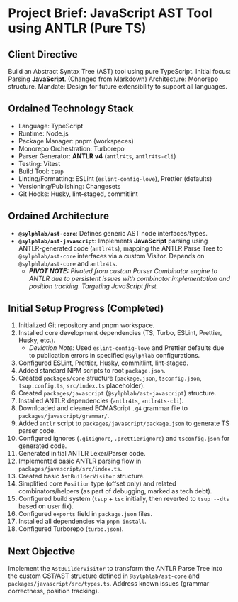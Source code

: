 # Project Brief: JavaScript AST Tool using ANTLR (Pure TS)

## Client Directive

Build an Abstract Syntax Tree (AST) tool using pure TypeScript.
Initial focus: Parsing **JavaScript**. (Changed from Markdown)
Architecture: Monorepo structure.
Mandate: Design for future extensibility to support all languages.

## Ordained Technology Stack

- Language: TypeScript
- Runtime: Node.js
- Package Manager: pnpm (workspaces)
- Monorepo Orchestration: Turborepo
- Parser Generator: **ANTLR v4** (`antlr4ts`, `antlr4ts-cli`)
- Testing: Vitest
- Build Tool: `tsup`
- Linting/Formatting: ESLint (`eslint-config-love`), Prettier (defaults)
- Versioning/Publishing: Changesets
- Git Hooks: Husky, lint-staged, commitlint

## Ordained Architecture

- **`@sylphlab/ast-core`**: Defines generic AST node interfaces/types.
- **`@sylphlab/ast-javascript`**: Implements **JavaScript** parsing using ANTLR-generated code (`antlr4ts`), mapping the ANTLR Parse Tree to `@sylphlab/ast-core` interfaces via a custom Visitor. Depends on `@sylphlab/ast-core` and `antlr4ts`.
  - **_PIVOT NOTE:_** _Pivoted from custom Parser Combinator engine to ANTLR due to persistent issues with combinator implementation and position tracking. Targeting JavaScript first._

## Initial Setup Progress (Completed)

1.  Initialized Git repository and pnpm workspace.
2.  Installed core development dependencies (TS, Turbo, ESLint, Prettier, Husky, etc.).
    - _Deviation Note:_ Used `eslint-config-love` and Prettier defaults due to publication errors in specified `@sylphlab` configurations.
3.  Configured ESLint, Prettier, Husky, commitlint, lint-staged.
4.  Added standard NPM scripts to root `package.json`.
5.  Created `packages/core` structure (`package.json`, `tsconfig.json`, `tsup.config.ts`, `src/index.ts` placeholder).
6.  Created `packages/javascript` (`@sylphlab/ast-javascript`) structure.
7.  Installed ANTLR dependencies (`antlr4ts`, `antlr4ts-cli`).
8.  Downloaded and cleaned ECMAScript `.g4` grammar file to `packages/javascript/grammar/`.
9.  Added `antlr` script to `packages/javascript/package.json` to generate TS parser code.
10. Configured ignores (`.gitignore`, `.prettierignore`) and `tsconfig.json` for generated code.
11. Generated initial ANTLR Lexer/Parser code.
12. Implemented basic ANTLR parsing flow in `packages/javascript/src/index.ts`.
13. Created basic `AstBuilderVisitor` structure.
14. Simplified core `Position` type (offset only) and related combinators/helpers (as part of debugging, marked as tech debt).
15. Configured build system (`tsup` + `tsc` initially, then reverted to `tsup --dts` based on user fix).
16. Configured `exports` field in `package.json` files.
17. Installed all dependencies via `pnpm install`.
18. Configured Turborepo (`turbo.json`).

## Next Objective

Implement the `AstBuilderVisitor` to transform the ANTLR Parse Tree into the custom CST/AST structure defined in `@sylphlab/ast-core` and `packages/javascript/src/types.ts`. Address known issues (grammar correctness, position tracking).

